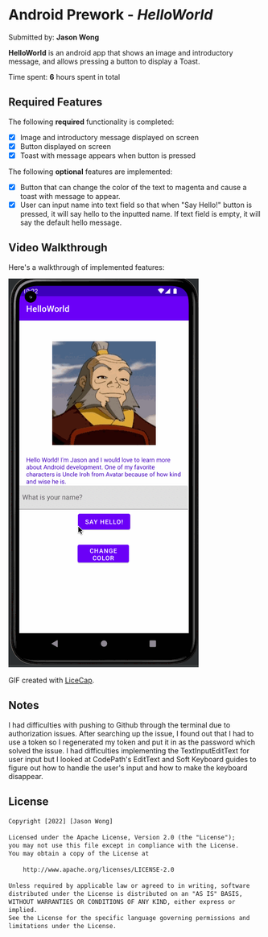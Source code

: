 # Android Prework - *HelloWorld*

Submitted by: **Jason Wong**

**HelloWorld** is an android app that shows an image and introductory message, and allows pressing a button to display a Toast. 

Time spent: **6** hours spent in total

## Required Features

The following **required** functionality is completed:

* [x] Image and introductory message displayed on screen
* [x] Button displayed on screen
* [x] Toast with message appears when button is pressed 

The following **optional** features are implemented:

* [x] Button that can change the color of the text to magenta and cause a toast with message to appear.
* [x] User can input name into text field so that when "Say Hello!" button is pressed, it will say hello to the inputted name. If text field is empty, it will say the default hello message. 

## Video Walkthrough

Here's a walkthrough of implemented features:

<img src='walkthrough.gif' title='Video Walkthrough' width='' alt='Video Walkthrough' />

<!-- Replace this with whatever GIF tool you used! -->
GIF created with [LiceCap](http://www.cockos.com/licecap/).  
<!-- Other options include:
[Kap](https://getkap.co/) for macOS
[ScreenToGif](https://www.screentogif.com/) for Windows
[peek](https://github.com/phw/peek) for Linux. -->

## Notes

I had difficulties with pushing to Github through the terminal due to authorization issues. After searching up the issue, I found out that I had to use a token so I regenerated my token and put it in as the password which solved the issue. I had difficulties implementing the TextInputEditText for user input but I looked at CodePath's EditText and Soft Keyboard guides to figure out how to handle the user's input and how to make the keyboard disappear.
## License

    Copyright [2022] [Jason Wong]

    Licensed under the Apache License, Version 2.0 (the "License");
    you may not use this file except in compliance with the License.
    You may obtain a copy of the License at

        http://www.apache.org/licenses/LICENSE-2.0

    Unless required by applicable law or agreed to in writing, software
    distributed under the License is distributed on an "AS IS" BASIS,
    WITHOUT WARRANTIES OR CONDITIONS OF ANY KIND, either express or implied.
    See the License for the specific language governing permissions and
    limitations under the License.
